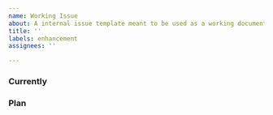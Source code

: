 ```yaml
---
name: Working Issue
about: A internal issue template meant to be used as a working document
title: ''
labels: enhancement
assignees: ''

---
```


### Currently

### Plan
